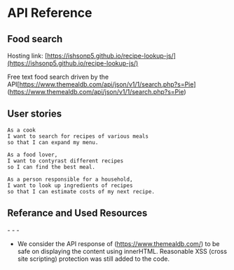 # API Reference
## Food search

Hosting link: [https://ishsonp5.github.io/recipe-lookup-js/](https://ishsonp5.github.io/recipe-lookup-js/)

Free text food search driven by the API[https://www.themealdb.com/api/json/v1/1/search.php?s=Pie] (https://www.themealdb.com/api/json/v1/1/search.php?s=Pie)

## User stories

```
As a cook
I want to search for recipes of various meals
so that I can expand my menu.

As a food lover,
I want to contyrast different recipes
so I can find the best meal.

As a person responsible for a household,
I want to look up ingredients of recipes
so that I can estimate costs of my next recipe.

```

## Referance and Used Resources

-[]()
-[]()
-[]()

- We consider the API response of (https://www.themealdb.com/) to be safe on displaying the content using innerHTML. Reasonable XSS (cross site scripting) protection was still added
to the code.